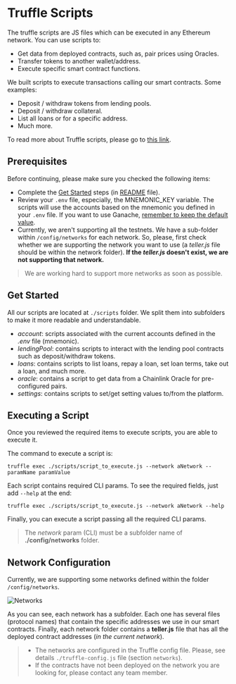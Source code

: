 # Truffle Scripts

The truffle scripts are JS files which can be executed in any Ethereum network. You can use scripts to:

- Get data from deployed contracts, such as, pair prices using Oracles.
- Transfer tokens to another wallet/address.
- Execute specific smart contract functions.

We built scripts to execute transactions calling our smart contracts. Some examples:

- Deposit / withdraw tokens from lending pools.
- Deposit / withdraw collateral.
- List all loans or for a specific address.
- Much more.

To read more about Truffle scripts, please go to [this link](https://www.trufflesuite.com/docs/truffle/getting-started/writing-external-scripts#writing-external-scripts).

## Prerequisites

Before continuing, please make sure you checked the following items:

- Complete the [Get Started](./../README.md#readme-get-started) steps (in [README](./../README.md) file).
- Review your `.env` file, especially, the MNEMONIC_KEY variable. The scripts will use the accounts based on the mnemonic you defined in your `.env` file. If you want to use Ganache, [remember to keep the default value](./../README.md#readme-create-env-file).
- Currently, we aren't supporting all the testnets. We have a sub-folder within `/config/networks` for each network. So, please, first check whether we are supporting the network you want to use (a *teller.js* file should be within the network folder). **If the  *teller.js* doesn't exist, we are not supporting that network.**

> We are working hard to support more networks as soon as possible.

## Get Started

All our scripts are located at ```./scripts``` folder. We split them into subfolders to make it more readable and understandable.

- *account*: scripts associated with the current accounts defined in the *.env* file (mnemonic).
- *lendingPool*: contains scripts to interact with the lending pool contracts such as deposit/withdraw tokens.
- *loans*: contains scripts to list loans, repay a loan, set loan terms, take out a loan, and much more.
- *oracle*: contains a script to get data from a Chainlink Oracle for pre-configured pairs.
- *settings*: contains scripts to set/get setting values to/from the platform.

## Executing a Script

Once you reviewed the required items to execute scripts, you are able to execute it.

The command to execute a script is:

```truffle exec ./scripts/script_to_execute.js --network aNetwork --paramName paramValue```

Each script contains required CLI params. To see the required fields, just add `--help` at the end:

```truffle exec ./scripts/script_to_execute.js --network aNetwork --help```


Finally, you can execute a script passing all the required CLI params.

> The *network* param (CLI) must be a subfolder name of **./config/networks** folder.

## Network Configuration
<a name="scripts-network-configuration"></a>

Currently, we are supporting some networks defined within the folder `/config/networks`.

![Networks](./images/scripts/networks-config.png)

As you can see, each network has a subfolder. Each one has several files (protocol names) that contain the specific addresses we use in our smart contracts.
Finally, each network folder contains a **teller.js** file that has all the deployed contract addresses (*in the current network*).

> * The networks are configured in the Truffle config file. Please, see details ```./truffle-config.js``` file (section ```networks```).
> * If the contracts have not been deployed on the network you are looking for, please contact any team member.
